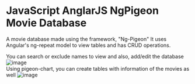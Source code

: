 # JavaScript AnglarJS NgPigeon Movie Database
A movie database made using the framework, "Ng-Pigeon"
It uses Angular's ng-repeat model to view tables and has CRUD operations.

You can search or exclude names to view and also, add/edit the database
<br/>
![image](https://user-images.githubusercontent.com/64910289/125196681-8fb8b100-e27c-11eb-8109-59849a495082.png)
<br/>
Using pigeon-chart, you can create tables with information of the movies as well
![image](https://user-images.githubusercontent.com/64910289/125196796-f76efc00-e27c-11eb-9a07-6d695fdb99cb.png)
